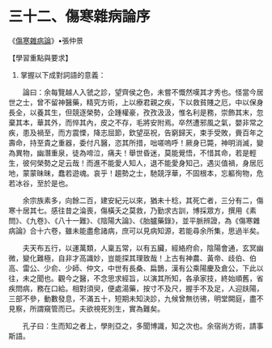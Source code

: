# 三十二、傷寒雜病論序

《[傷寒雜病論](https://zh.wikisource.org/wiki/%E5%82%B7%E5%AF%92%E9%9B%9C%E7%97%85%E8%AB%96%E7%99%BD%E9%9B%B2%E9%96%A3%E8%97%8F%E6%9C%AC)》•張仲景

【學習重點與要求】

1. 掌握以下成對詞語的意義：





　　論曰：余每覽越人入虢之診，望齊侯之色，未嘗不慨然嘆其才秀也。怪當今居世之士，曾不留神醫藥，精究方術，上以療君親之疾，下以救貧賤之厄，中以保身長全，以養其生，但競逐榮勢，企踵權豪，孜孜汲汲，惟名利是務，崇飾其末，忽棄其本，華其外，而悴其內，皮之不存，毛將安附焉。卒然遭邪風之氣，嬰非常之疾，患及禍至，而方震慄，降志屈節，欽望巫祝，告窮歸天，束手受敗，賫百年之壽命，持至貴之重器，委付凡醫，恣其所措，咄嗟嗚呼！厥身已斃，神明消滅，變為異物，幽潛重泉，徒為啼泣，痛夫！舉世昏迷，莫能覺悟，不惜其命，若是輕生，彼何榮勢之足云哉！而進不能愛人知人，退不能愛身知己，遇災值禍，身居厄地，蒙蒙昧昧，蠢若遊魂。哀乎！趨勢之士，馳競浮華，不固根本，忘軀徇物，危若冰谷，至於是也。

　　余宗族素多，向餘二百，建安紀元以來，猶未十稔，其死亡者，三分有二，傷寒十居其七。感往昔之淪喪，傷橫夭之莫救，乃勤求古訓，博採眾方，撰用《素問》、《九卷》、《八十一難》、《陰陽大論》、《胎臚藥錄》，並平脈辨證，為《傷寒雜病論》合十六卷，雖未能盡愈諸病，庶可以見病知源，若能尋余所集，思過半矣。

　　夫天布五行，以運萬類，人稟五常，以有五臟，經絡府俞，陰陽會通，玄冥幽微，變化難極，自非才高識妙，豈能探其理致哉！上古有神農、黃帝、歧伯、伯高、雷公、少俞、少師、仲文，中世有長桑、扁鵲，漢有公乘陽慶及倉公，下此以往，未之聞也。觀今之醫，不念思求經旨，以演其所知，各承家技，終始順舊，省疾問病，務在口給。相對須臾，便處湯藥，按寸不及尺，握手不及足，人迎趺陽，三部不參，動數發息，不滿五十，短期未知決診，九候曾無彷彿，明堂闕庭，盡不見察，所謂窺管而已。夫欲視死別生，實為難矣。

　　孔子曰：生而知之者上，學則亞之，多聞博識，知之次也。余宿尚方術，請事斯語。
